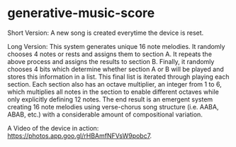 # generative-music-score
Short Version: A new song is created everytime the device is reset.
  
Long Version: This system generates unique 16 note melodies. It randomly chooses 4 notes or rests and assigns them to section A. It repeats the above process and assigns the results to section B. Finally, it randomly chooses 4 bits which determine whether section A or B will be played and stores this information in a list. This final list is iterated through playing each section. Each section also has an octave multiplier, an integer from 1 to 6, which multiplies all notes in the section to enable different octaves while only explicitly defining 12 notes. The end result is an emergent system creating 16 note melodies using verse-chorus song structure (i.e. AABA, ABAB, etc.) with a considerable amount of compositional variation. 

A Video of the device in action: https://photos.app.goo.gl/rHBAmfNFVsW9pobc7.
